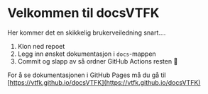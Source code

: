 # Velkommen til docsVTFK

Her kommer det en skikkelig brukerveiledning snart....

1. Klon ned repoet
2. Legg inn ønsket dokumentasjon i `docs`-mappen
3. Commit og slapp av så ordner GitHub Actions resten 🎉

For å se dokumentasjonen i GitHub Pages må du gå til [https://vtfk.github.io/docsVTFK](https://vtfk.github.io/docsVTFK)
